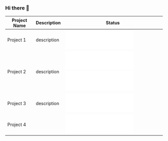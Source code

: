 ### Hi there 👋

| Project Name | Description | Status                                                                                      |
| ------------ | ----------- | ------------------------------------------------------------------------------------------- |
| Project 1    | description | <img src="./badges/_badge_in_development.svg" />                                            |
| Project 2    | description | <img src="./badges/_badge_maintenance.svg" /> <img src="./badges/_badge_recommended.svg" /> |
| Project 3    | description | <img src="./badges/_badge_maintenance.svg" />                                               |
| Project 4    |             | <img src="./badges/_badge_deprecated.svg" />                                                |
